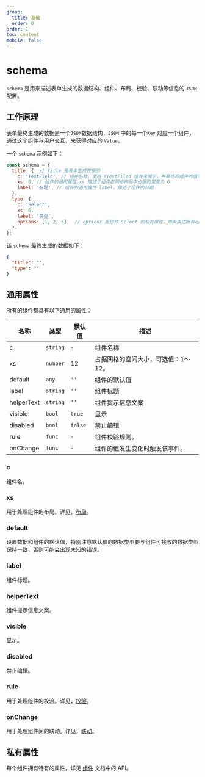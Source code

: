 ```yaml
---
group:
  title: 基础
  order: 0
order: 1
toc: content
mobile: false
---
```



# schema

`schema` 是用来描述表单生成的数据结构、组件、布局、校验、联动等信息的 `JSON` 配置。

## 工作原理

表单最终生成的数据是一个`JSON`数据结构，`JSON` 中的每一个`Key` 对应一个组件，通过这个组件与用户交互，来获得对应的 `Value`。

一个 `schema` 示例如下：

``` js
const schema = {
  title: {  // title 是表单生成数据的
    c: 'TextField', // 组件名称，使用 XTextFiled 组件来展示，并最终将组件的值赋值给 title
    xs: 6, // 组件的通用属性 xs 描述了组件在网格布局中占据的宽度为 6
    label: '标题', // 组件的通用属性 label，描述了组件的标题
  },
  type: {
    c: 'Select',
    xs: 6,
    label: '类型',
    options: [1, 2, 3],  // options 是组件 Select 的私有属性，用来描述所有可使用的选项
  },
};
```

该 `schema` 最终生成的数据如下：

``` json
{
  "title": "",
  "type": ""
}
```

## 通用属性

所有的组件都具有以下通用的属性：

| 名称       | 类型     | 默认值  | 描述                                |
| ---------- | -------- | ------- | ----------------------------------- |
| c          | `string` | `-`     | 组件名称                            |
| xs         | `number` | 12      | 占据网格的空间大小，可选值：1～12。 |
| default    | `any`    | `''`    | 组件的默认值                        |
| label      | `string` | `''`    | 组件标题                            |
| helperText | `string` | `''`    | 组件提示信息文案                    |
| visible    | `bool`   | `true`  | 显示                                |
| disabled   | `bool`   | `false` | 禁止编辑                            |
| rule       | `func`   | `-`     | 组件校验规则。                      |
| onChange   | `func`   | `-`     | 组件的值发生变化时触发该事件。      |

### c

组件名。

### xs

用于处理组件的布局。详见，[布局](/guide/layout)。

### default

设置数据和组件的默认值，特别注意默认值的数据类型要与组件可接收的数据类型保持一致，否则可能会出现未知的错误。

### label

组件标题。

### helperText

组件提示信息文案。

### visible

显示。

### disabled

禁止编辑。

### rule

用于处理组件的校验。详见，[校验](/guide/validation)。

### onChange

用于处理组件间的联动。详见，[联动](/guide/linkage)。

## 私有属性

每个组件拥有特有的属性，详见 [组件](/components) 文档中的 API。
